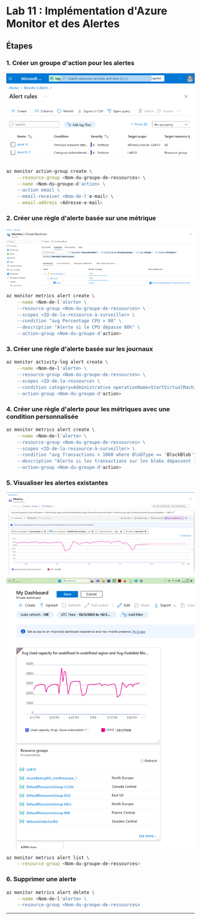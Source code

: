 
# Lab 11 : Implémentation d'Azure Monitor et des Alertes


## Étapes

### 1. Créer un groupe d'action pour les alertes
![alt text](<Alerts Cration .png>)

```bash
az monitor action-group create \
    --resource-group <Nom-du-groupe-de-ressources> \
    --name <Nom-du-groupe-d'action> \
    --action email \
    --email-receiver <Nom-de-l'e-mail> \
    --email-address <Adresse-e-mail>
```

### 2. Créer une règle d'alerte basée sur une métrique
![alt text](<Monitoring Enabled for VM10.png>)
```bash
az monitor metrics alert create \
    --name <Nom-de-l'alerte> \
    --resource-group <Nom-du-groupe-de-ressources> \
    --scopes <ID-de-la-ressource-à-surveiller> \
    --condition "avg Percentage CPU > 80" \
    --description "Alerte si le CPU dépasse 80%" \
    --action-group <Nom-du-groupe-d'action>
```

### 3. Créer une règle d'alerte basée sur les journaux

```bash
az monitor activity-log alert create \
    --name <Nom-de-l'alerte> \
    --resource-group <Nom-du-groupe-de-ressources> \
    --scopes <ID-de-la-ressource> \
    --condition category=Administrative operationName=StartVirtualMachineEvent \
    --action-group <Nom-du-groupe-d'action>
```

### 4. Créer une règle d'alerte pour les métriques avec une condition personnalisée

```bash
az monitor metrics alert create \
    --name <Nom-de-l'alerte> \
    --resource-group <Nom-du-groupe-de-ressources> \
    --scopes <ID-de-la-ressource-à-surveiller> \
    --condition "avg Transactions > 1000 where BlobType == 'BlockBlob'" \
    --description "Alerte si les transactions sur les blobs dépassent 1000" \
    --action-group <Nom-du-groupe-d'action>
```

### 5. Visualiser les alertes existantes
![alt text](<Dashboard Used Capacity VM.png>)
![alt text](<My geeral Dashboard.png>)
```bash
az monitor metrics alert list \
    --resource-group <Nom-du-groupe-de-ressources>
```

### 6. Supprimer une alerte

```bash
az monitor metrics alert delete \
    --name <Nom-de-l'alerte> \
    --resource-group <Nom-du-groupe-de-ressources>
```

---

